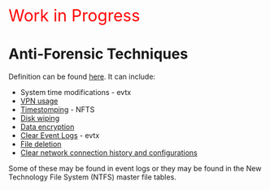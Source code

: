 <span style="color:red; font-size:32px">Work in Progress</span>

# Anti-Forensic Techniques

Definition can be found [here](https://cisomag.com/6-anti-forensic-techniques-that-every-digital-forensic-investigator-dreads/). It can include:

- System time modifications - evtx
- [VPN usage](https://attack.mitre.org/techniques/T1133/)
- [Timestomping](https://attack.mitre.org/techniques/T1070/006/) - NFTS
- [Disk wiping](https://attack.mitre.org/techniques/T1561/002/)
- [Data encryption](https://attack.mitre.org/techniques/T1573/001/)
- [Clear Event Logs](https://attack.mitre.org/techniques/T1070/001/) - evtx
- [File deletion](https://attack.mitre.org/techniques/T1070/004/)
- [Clear network connection history and configurations](https://attack.mitre.org/techniques/T1070/007/)

Some of these may be found in event logs or they may be found in the New Technology File System (NTFS) master file tables.
